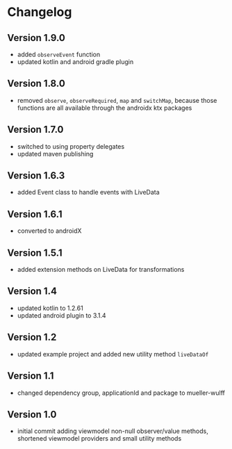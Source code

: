 # Changelog

## Version 1.9.0

- added `observeEvent` function
- updated kotlin and android gradle plugin

## Version 1.8.0

- removed `observe`, `observeRequired`, `map` and `switchMap`, because those functions are all
available through the androidx ktx packages

## Version 1.7.0

- switched to using property delegates
- updated maven publishing

## Version 1.6.3

- added Event class to handle events with LiveData

## Version 1.6.1

- converted to androidX

## Version 1.5.1

- added extension methods on LiveData for transformations

## Version 1.4

- updated kotlin to 1.2.61
- updated android plugin to 3.1.4

## Version 1.2

- updated example project and added new utility method `liveDataOf`

## Version 1.1

- changed dependency group, applicationId and package to mueller-wulff

## Version 1.0

- initial commit adding viewmodel non-null observer/value methods, shortened viewmodel providers and small utility methods